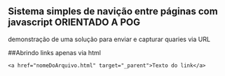 ## Sistema simples de navição entre páginas com javascript ORIENTADO A POG
demonstração de uma solução para enviar e capturar quaries via URL

##Abrindo links apenas via html

```<a href="nomeDoArquivo.html" target="_parent">Texto do link</a>```
